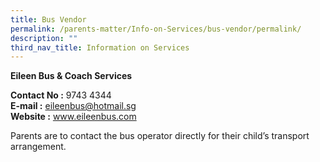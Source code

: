 ```yaml
---
title: Bus Vendor
permalink: /parents-matter/Info-on-Services/bus-vendor/permalink/
description: ""
third_nav_title: Information on Services
---
```


**Eileen Bus & Coach Services**  

**Contact No :** 9743 4344  
**E-mail :** eileenbus@hotmail.sg  
**Website :** <a href="www.eileenbus.com/"
  target="_blank" rel="noopener noreferrer">www.eileenbus.com</a>

Parents are to contact the bus operator directly for their child’s transport arrangement.